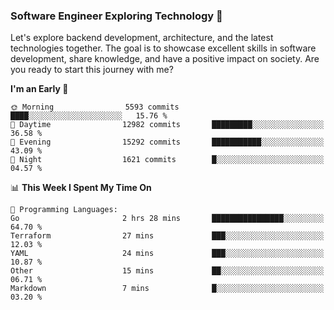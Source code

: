 ### Software Engineer Exploring Technology 🚀 

Let's explore backend development, architecture, and the latest technologies together. The goal is to showcase excellent skills in software development, share knowledge, and have a positive impact on society. Are you ready to start this journey with me?

<!--START_SECTION:waka-->
**I'm an Early 🐤** 

```text
🌞 Morning                5593 commits        ████░░░░░░░░░░░░░░░░░░░░░   15.76 % 
🌆 Daytime                12982 commits       █████████░░░░░░░░░░░░░░░░   36.58 % 
🌃 Evening                15292 commits       ███████████░░░░░░░░░░░░░░   43.09 % 
🌙 Night                  1621 commits        █░░░░░░░░░░░░░░░░░░░░░░░░   04.57 % 
```


📊 **This Week I Spent My Time On** 

```text
💬 Programming Languages: 
Go                       2 hrs 28 mins       ████████████████░░░░░░░░░   64.70 % 
Terraform                27 mins             ███░░░░░░░░░░░░░░░░░░░░░░   12.03 % 
YAML                     24 mins             ███░░░░░░░░░░░░░░░░░░░░░░   10.87 % 
Other                    15 mins             ██░░░░░░░░░░░░░░░░░░░░░░░   06.71 % 
Markdown                 7 mins              █░░░░░░░░░░░░░░░░░░░░░░░░   03.20 % 
```


<!--END_SECTION:waka-->

